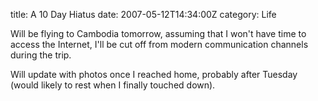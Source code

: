 title: A 10 Day Hiatus
date: 2007-05-12T14:34:00Z
category: Life

Will be flying to Cambodia tomorrow, assuming that I won't have time to access the Internet, I'll be cut off from modern communication channels during the trip.

Will update with photos once I reached home, probably after Tuesday (would likely to rest when I finally touched down).

